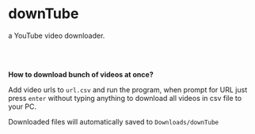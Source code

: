 # downTube
 a YouTube video downloader.
 
<br/><br/>

**How to download bunch of videos at once?**

Add video urls to `url.csv` and run the program, when prompt for URL just press `enter` without typing anything to download all videos in csv file to your PC.

Downloaded files will automatically saved to `Downloads/downTube`
